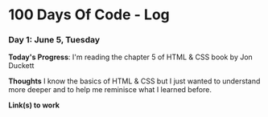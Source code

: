 # 100 Days Of Code - Log

### Day 1: June 5, Tuesday

**Today's Progress**: I'm reading the chapter 5 of HTML & CSS book by Jon Duckett 

**Thoughts** I know the basics of HTML & CSS but I just wanted to understand more deeper and to help me reminisce what I learned before. 



**Link(s) to work**

